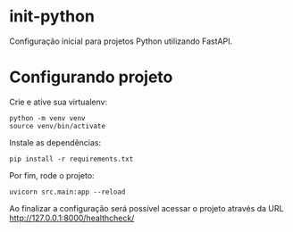 # init-python

Configuração inicial para projetos Python utilizando FastAPI.

# Configurando projeto

Crie e ative sua virtualenv:

```
python -m venv venv
source venv/bin/activate
```

Instale as dependências:

```
pip install -r requirements.txt
```

Por fim, rode o projeto:

```
uvicorn src.main:app --reload
```

Ao finalizar a configuração será possível acessar o projeto através da URL http://127.0.0.1:8000/healthcheck/
